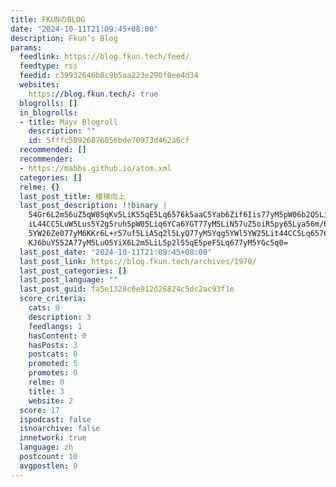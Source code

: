 ```yaml
---
title: FKUNのBLOG
date: "2024-10-11T21:09:45+08:00"
description: Fkun’s Blog
params:
  feedlink: https://blog.fkun.tech/feed/
  feedtype: rss
  feedid: c39932646b8c9b5aa223e290f0ee4d34
  websites:
    https://blog.fkun.tech/: true
  blogrolls: []
  in_blogrolls:
  - title: Mayx Blogroll
    description: ""
    id: 5fffc50926876056bde70973d462a6cf
  recommended: []
  recommender:
  - https://mabbs.github.io/atom.xml
  categories: []
  relme: {}
  last_post_title: 楼梯向上
  last_post_description: !!binary |
    54Gr6L2m56uZ5qW85qKv5LiK55qE5Lq6576k5aaC5Yab6Zif6Iis77yM5pW06b2Q5LiK5L
    iL44CC5LuW5Lus5Y2g5ruh5pW05Liq6YCa6YGT77yM5LiN57uZ5oiR5py65Lya56m/6KGM
    5YW26Ze077yM6KKr6L+r57uf5LiA5q2l5LyQ77yM5Yqg5YWl5YW25Lit44CC5Lq6576k5r
    KJ6buY552A77yM5LuO5YiX6L2m5LiL5p2l55qE5peF5Lq677yM5YGc5q0=
  last_post_date: "2024-10-11T21:09:45+08:00"
  last_post_link: https://blog.fkun.tech/archives/1970/
  last_post_categories: []
  last_post_language: ""
  last_post_guid: fa5e1328c0e912d26824c5dc2ac93f1e
  score_criteria:
    cats: 0
    description: 3
    feedlangs: 1
    hasContent: 0
    hasPosts: 3
    postcats: 0
    promoted: 5
    promotes: 0
    relme: 0
    title: 3
    website: 2
  score: 17
  ispodcast: false
  isnoarchive: false
  innetwork: true
  language: zh
  postcount: 10
  avgpostlen: 0
---
```

